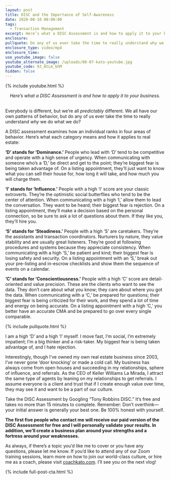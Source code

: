 ```yaml
---
layout: post
title: DISC and the Importance of Self-Awareness
date: 2020-08-10 00:00:00
tags:
  - Transaction Management
excerpt: Here’s what a DISC Assessment is and how to apply it to your business.
enclosure:
pullquote: Do any of us ever take the time to really understand why we do what we do?
enclosure_type: video/mp4
enclosure_time:
use_youtube_image: false
youtube_alternate_image: /uploads/08-07-kato-youtube.jpg
youtube_code: 9J_AtLm_bhM
hidden: false
---
```


{% include youtube.html %}

<center><em>Here&rsquo;s what a DISC Assessment is and how to apply it to your business.</em></center>

<br>Everybody is different, but we’re all *predictably* different. We all have our own patterns of behavior, but do any of us ever take the time to really understand *why* we do what we do?

A DISC assessment examines how an individual ranks in four areas of behavior. Here’s what each category means and how it applies to real estate:

**‘D’ stands for ‘Dominance.’** People who lead with ‘D’ tend to be competitive and operate with a high sense of urgency. When communicating with someone who’s a ‘D,’ be direct and get to the point; they’re biggest fear is being taken advantage of. On a listing appointment, they’ll just want to know what you can sell their house for, how long it will take, and how much you will charge them.

**‘I’ stands for ‘Influence.’** People with a high ‘I’ score are your classic extroverts. They’re the optimistic social butterflies who tend to be the center of attention. When communicating with a high ‘I,’ allow them to lead the conversation. They want to be heard; their biggest fear is rejection. On a listing appointment, they’ll make a decision based on the personal connection, so be sure to ask a lot of questions about them. If they like you, they’ll hire you.

**‘S’ stands for ‘Steadiness.’** People with a high ‘S’ are caretakers. They’re the assistants and transaction coordinators. Nurturers by nature, they value stability and are usually great listeners. They’re good at following procedures and systems because they appreciate consistency. When communicating with a high ‘S,’ be patient and kind; their biggest fear is losing safety and security. On a listing appointment with an ‘S,’ break out your pre-listing and in-escrow checklists and show them the sequence of events on a calendar.

**‘C’ stands for ‘Conscientiousness.’** People with a high ‘C’ score are detail-oriented and value precision. These are the clients who want to see the data. They don’t care about what you know; they care about where you got the data. When communicating with a ‘C,’ be prepared for questions; their biggest fear is being criticized for their work, and they spend a lot of time and energy on being accurate. On a listing appointment with a high ‘C,’ you better have an accurate CMA and be prepared to go over every single comparable.

{% include pullquote.html %}

I am a high ‘D’ and a high ‘I’ myself. I move fast, I’m social, I’m extremely impatient; I’m a big thinker and a risk-taker. My biggest fear is being taken advantage of, and I hate rejection.

Interestingly, though I’ve owned my own real estate business since 2003, I’ve never gone ‘door knocking’ or made a cold call. My business has always come from open houses and succeeding in my relationships, sphere of influence, and referrals. As the CEO of Keller Williams La Mirada, I attract the same type of agents by leaning on my relationships to get referrals. I assume everyone is a client and trust that if I create enough value over time, they may see it and want to be a part of our culture.

Take the DISC Assessment by Googling “Tony Robbins DISC.” It’s free and takes no more than 15 minutes to complete. Remember: Don’t overthink—your initial answer is generally your best one. Be 100% honest with yourself.

**The first five people who contact me will receive our paid version of the DISC Assessment for free and I will personally validate your results. In addition, we’ll create a business plan around your strengths and a fortress around your weaknesses.**

As always, if there’s a topic you’d like me to cover or you have any questions, please let me know. If you’d like to attend any of our Zoom training sessions, learn more on how to join our world-class culture, or hire me as a coach, please visit <u><a target="_blank" rel="noopener" href="https://coachkato.com/">coachkato.com</a></u>. I’ll see you on the next vlog\!

{% include full-post-cta.html %}